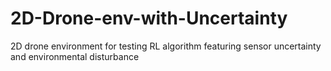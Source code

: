 # 2D-Drone-env-with-Uncertainty
 2D drone environment for testing RL algorithm featuring sensor uncertainty and environmental disturbance
